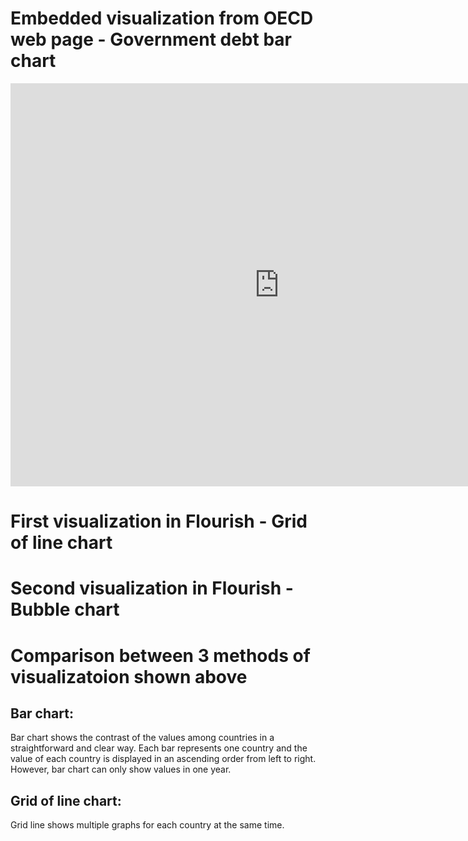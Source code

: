 # Embedded visualization from OECD web page - Government debt bar chart
<iframe src="https://data.oecd.org/chart/65Fw" width="860" height="645" style="border: 0" mozallowfullscreen="true" webkitallowfullscreen="true" allowfullscreen="true"><a href="https://data.oecd.org/chart/65Fw" target="_blank">OECD Chart: General government debt, Total, % of GDP, Annual, 2018</a></iframe>


# First visualization in Flourish - Grid of line chart
<div class="flourish-embed flourish-chart" data-src="visualisation/3750256" data-url="https://flo.uri.sh/visualisation/3750256/embed" aria-label=""><script src="https://public.flourish.studio/resources/embed.js"></script></div>


# Second visualization in Flourish - Bubble chart
<div class="flourish-embed flourish-scatter" data-src="visualisation/3750637" data-url="https://flo.uri.sh/visualisation/3750637/embed" aria-label=""><script src="https://public.flourish.studio/resources/embed.js"></script></div>


# Comparison between 3 methods of visualizatoion shown above
## Bar chart:
Bar chart shows the contrast of the values among countries in a straightforward and clear way. Each bar represents one country and the value of each country is displayed in an ascending order from left to right. However, bar chart can only show values in one year.

## Grid of line chart:
Grid line shows multiple graphs for each country at the same time.
